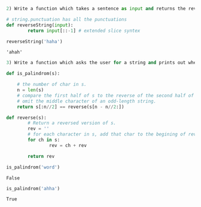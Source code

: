 

```python
2) Write a function which takes a sentence as input and returns the reverse order of the words. ie "these are words" --> "words are these". Bonus: Capitalize the the first letter of the first word and end the returned string with the same punctuation as the input string. ie "these are words!" --> "Words are these!"
```


```python
# string.punctuation has all the punctuations 
def reverseString(input):
        return input[::-1] # extended slice syntex 
```


```python
reverseString('haha')
```




    'ahah'




```python
3) Write a function which asks the user for a string and prints out whether the string is a palindrome or not
```


```python
def is_palindrom(s):

    # the number of char in s.
    n = len(s)
    # compare the first half of s to the reverse of the second half of s
    # omit the middle character of an odd-length string. 
    return s[:n//2] == reverse(s[n - n//2:])

def reverse(s):
        # Return a reversed version of s.
        rev = ''
        # for each character in s, add that char to the begining of rev.
        for ch in s:
                rev = ch + rev

        return rev
```


```python
is_palindrom('word')
```




    False




```python
is_palindrom('ahha')
```




    True




```python

```


```python

```


```python

```


```python

```


```python

```


```python

```
